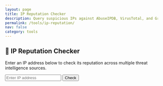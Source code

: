 ```yaml
---
layout: page
title: IP Reputation Checker
description: Query suspicious IPs against AbuseIPDB, VirusTotal, and GreyNoise.
permalink: /tools/ip-reputation/
nav: false
category: tools
---
```


<div class="container my-4">
  <div class="text-center mb-4">
    <h2>📡 IP Reputation Checker</h2>
    <p>Enter an IP address below to check its reputation across multiple threat intelligence sources.</p>
  </div>

  <form id="iplookup-form" class="mb-3">
    <div class="input-group">
      <input type="text" id="ip-input" class="form-control" placeholder="Enter IP address">
      <button class="btn btn-primary" type="submit">Check</button>
    </div>
  </form>

  <div id="iplookup-results"></div>
</div>

<!-- 🔻 THIS SCRIPT GOES HERE -->
<script>
document.getElementById('iplookup-form').addEventListener('submit', function(e) {
  e.preventDefault();
  const ip = document.getElementById('ip-input').value;
  const resultsDiv = document.getElementById('iplookup-results');
  resultsDiv.innerHTML = `
    <div class="text-center my-3">
      <div class="spinner-border text-primary" role="status">
        <span class="visually-hidden">Loading...</span>
      </div>
    </div>
  `;

  fetch(`https://ip-reputation.onrender.com/iplookup?ip=${ip}`)
    .then(res => res.json())
    .then(data => {
      let abuseScore = data.abuseipdb.abuseConfidenceScore;
      let abuseBadge = '<span class="badge bg-success">🟢 Clean</span>';
      if (abuseScore >= 70) {
        abuseBadge = '<span class="badge bg-danger">🔴 High Risk</span>';
      } else if (abuseScore >= 20) {
        abuseBadge = '<span class="badge bg-warning text-dark">🟡 Suspicious</span>';
      }

      const geo = data.ipinfo;
      const geoCard = `
        <div class="card mb-3">
          <div class="card-header">IP Geolocation</div>
          <div class="card-body">
            <p>Country: ${geo.country || 'N/A'}</p>
            <p>Region: ${geo.region || 'N/A'}</p>
            <p>City: ${geo.city || 'N/A'}</p>
            <p>ISP/Org: ${geo.org || 'N/A'}</p>
          </div>
        </div>
      `;

      const output = `
        <h5>Results for ${ip}</h5>

        ${geoCard}

        <div class="card mb-3">
          <div class="card-header">AbuseIPDB</div>
          <div class="card-body">
            <p>Confidence Score: ${abuseScore} ${abuseBadge}</p>
            <p>Total Reports: ${data.abuseipdb.totalReports}</p>
            <p>ISP: ${data.abuseipdb.isp}</p>
            <p>Country: ${data.abuseipdb.countryCode}</p>
          </div>
        </div>

        <div class="card mb-3">
          <div class="card-header">GreyNoise</div>
          <div class="card-body">
            <p>Classification: <span class="badge bg-info">${data.greynoise.classification}</span></p>
            <p>Name: ${data.greynoise.name}</p>
            <p><a href="${data.greynoise.link}" target="_blank">GreyNoise Link 🔗</a></p>
          </div>
        </div>

        <div class="card mb-3">
          <div class="card-header">VirusTotal</div>
          <div class="card-body">
            <p>ASN Owner: ${data.virustotal.as_owner}</p>
            <p>Country: ${data.virustotal.country}</p>
            <p>Malicious Reports: ${data.virustotal.last_analysis_stats.malicious}</p>
          </div>
        </div>
      `;
      resultsDiv.innerHTML = output;
    })
    .catch(err => {
      resultsDiv.innerHTML = `<div class="alert alert-danger">❌ Error fetching IP data: ${err.message}</div>`;
    });
});
</script>
